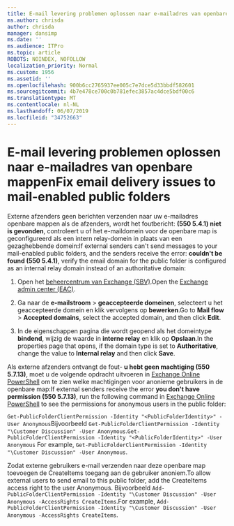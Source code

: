 ```yaml
---
title: E-mail levering problemen oplossen naar e-mailadres van openbare mappen
ms.author: chrisda
author: chrisda
manager: dansimp
ms.date: ''
ms.audience: ITPro
ms.topic: article
ROBOTS: NOINDEX, NOFOLLOW
localization_priority: Normal
ms.custom: 1956
ms.assetid: ''
ms.openlocfilehash: 900b6cc2765937ee005c7e7dce5d33bbdf582601
ms.sourcegitcommit: 4b7e478ce700c0b781efec3857ac4dce5bdf00c6
ms.translationtype: MT
ms.contentlocale: nl-NL
ms.lasthandoff: 06/07/2019
ms.locfileid: "34752663"
---
```

# <a name="fix-email-delivery-issues-to-mail-enabled-public-folders"></a><span data-ttu-id="f9261-102">E-mail levering problemen oplossen naar e-mailadres van openbare mappen</span><span class="sxs-lookup"><span data-stu-id="f9261-102">Fix email delivery issues to mail-enabled public folders</span></span>

<span data-ttu-id="f9261-103">Externe afzenders geen berichten verzenden naar uw e-mailadres openbare mappen als de afzenders, wordt het foutbericht: **(550 5.4.1) niet is gevonden**, controleert u of het e-maildomein voor de openbare map is geconfigureerd als een intern relay-domein in plaats van een gezaghebbende domein:</span><span class="sxs-lookup"><span data-stu-id="f9261-103">If external senders can't send messages to your mail-enabled public folders, and the senders receive the error: **couldn't be found (550 5.4.1)**, verify the email domain for the public folder is configured as an internal relay domain instead of an authoritative domain:</span></span>

1. <span data-ttu-id="f9261-104">Open het [beheercentrum van Exchange (SBV)](https://docs.microsoft.com/Exchange/exchange-admin-center).</span><span class="sxs-lookup"><span data-stu-id="f9261-104">Open the [Exchange admin center (EAC)](https://docs.microsoft.com/Exchange/exchange-admin-center).</span></span>

2. <span data-ttu-id="f9261-105">Ga naar de **e-mailstroom** \> **geaccepteerde domeinen**, selecteert u het geaccepteerde domein en klik vervolgens op **bewerken**.</span><span class="sxs-lookup"><span data-stu-id="f9261-105">Go to **Mail flow** \> **Accepted domains**, select the accepted domain, and then click **Edit**.</span></span>

3. <span data-ttu-id="f9261-106">In de eigenschappen pagina die wordt geopend als het domeintype **bindend**, wijzig de waarde in **interne relay** en klik op **Opslaan**.</span><span class="sxs-lookup"><span data-stu-id="f9261-106">In the properties page that opens, if the domain type is set to **Authoritative**, change the value to **Internal relay** and then click **Save**.</span></span>

<span data-ttu-id="f9261-107">Als externe afzenders ontvangt de fout- **u hebt geen machtiging (550 5.7.13)**, moet u de volgende opdracht uitvoeren in [Exchange Online PowerShell](https://docs.microsoft.com/powershell/exchange/exchange-online/connect-to-exchange-online-powershell/connect-to-exchange-online-powershell) om te zien welke machtigingen voor anonieme gebruikers in de openbare map:</span><span class="sxs-lookup"><span data-stu-id="f9261-107">If external senders receive the error **you don't have permission (550 5.7.13)**, run the following command in [Exchange Online PowerShell](https://docs.microsoft.com/powershell/exchange/exchange-online/connect-to-exchange-online-powershell/connect-to-exchange-online-powershell) to see the permissions for anonymous users in the public folder:</span></span>

<span data-ttu-id="f9261-108">`Get-PublicFolderClientPermission -Identity "<PublicFolderIdentity>" -User Anonymous`Bijvoorbeeld `Get-PublicFolderClientPermission -Identity "\Customer Discussion" -User Anonymous`.</span><span class="sxs-lookup"><span data-stu-id="f9261-108">`Get-PublicFolderClientPermission -Identity "<PublicFolderIdentity>" -User Anonymous` For example, `Get-PublicFolderClientPermission -Identity "\Customer Discussion" -User Anonymous`.</span></span>

<span data-ttu-id="f9261-109">Zodat externe gebruikers e-mail verzenden naar deze openbare map toevoegen de CreateItems toegang aan de gebruiker anoniem.</span><span class="sxs-lookup"><span data-stu-id="f9261-109">To allow external users to send email to this public folder, add the CreateItems access right to the user Anonymous.</span></span> <span data-ttu-id="f9261-110">Bijvoorbeeld `Add-PublicFolderClientPermission -Identity "\Customer Discussion" -User Anonymous -AccessRights CreateItems`.</span><span class="sxs-lookup"><span data-stu-id="f9261-110">For example, `Add-PublicFolderClientPermission -Identity "\Customer Discussion" -User Anonymous -AccessRights CreateItems`.</span></span>
